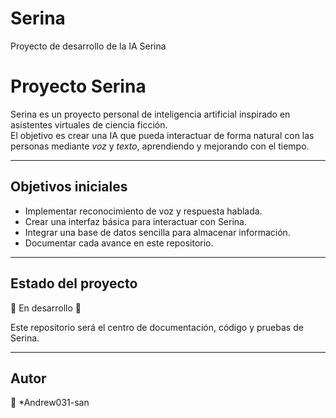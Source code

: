 # Serina
Proyecto de desarrollo de la IA Serina

# Proyecto Serina

Serina es un proyecto personal de inteligencia artificial inspirado en asistentes virtuales de ciencia ficción.  
El objetivo es crear una IA que pueda interactuar de forma natural con las personas mediante *voz* y *texto*, aprendiendo y mejorando con el tiempo.

---

## Objetivos iniciales
- Implementar reconocimiento de voz y respuesta hablada.  
- Crear una interfaz básica para interactuar con Serina.  
- Integrar una base de datos sencilla para almacenar información.  
- Documentar cada avance en este repositorio.  

---

## Estado del proyecto
🚧 En desarrollo 🚧  

Este repositorio será el centro de documentación, código y pruebas de Serina.  

---

## Autor
👤 *Andrew031-san
